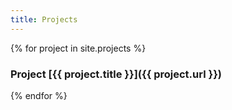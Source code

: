 ```yaml
---
title: Projects
---
```

{% for project in site.projects %}
### Project [{{ project.title }}]({{ project.url }})
{% endfor %}